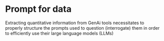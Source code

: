 # Prompt for data

Extracting quantitative information from GenAi tools necessitates to properly structure the prompts used to question (interrogate) them in order to efficiently use their large language models (LLMs)
